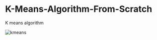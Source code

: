 # K-Means-Algorithm-From-Scratch
K means algorithm 



![kmeans](https://user-images.githubusercontent.com/6691373/28849042-8394f7a2-7715-11e7-85a9-957fa1db137a.png)
